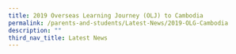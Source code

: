 ```yaml
---
title: 2019 Overseas Learning Journey (OLJ) to Cambodia
permalink: /parents-and-students/Latest-News/2019-OLG-Cambodia
description: ""
third_nav_title: Latest News
---
```

